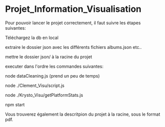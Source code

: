 # Projet_Information_Visualisation

Pour pouvoir lancer le projet correctement, il faut suivre les étapes suivantes:

Téléchargez la db en local

extraire le dossier json avec les différents fichiers albums.json etc..

mettre le dossier json/ à la racine du projet

executer dans l'ordre les commandes suivantes:

node dataCleaning.js (prend un peu de temps)

node ./Clement_Visu/script.js

node ./Krysto_Visu/getPlatformStats.js

npm start

Vous trouverez également la descritpion du projet à la racine, sous le format pdf.